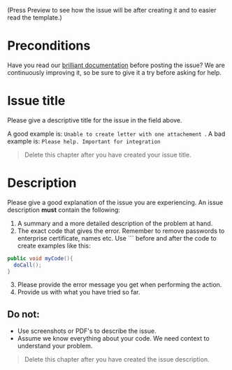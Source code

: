 (Press Preview to see how the issue will be after creating it and to easier read the template.)

# Preconditions
Have you read our [brilliant documentation](https://signering-docs.readthedocs.io/) before posting the issue? We are continuously improving it, so be sure to give it a try before asking for help. 

# Issue title

Please give a descriptive title for the issue in the field above. 

A good example is: `Unable to create letter with one attachement `.
A bad example is: `Please help. Important for integration`

> Delete this chapter after you have created your issue title.

# Description

Please give a good explanation of the issue you are experiencing. An issue description **must** contain the following:
1. A summary and a more detailed description of the problem at hand.
2. The exact code that gives the error. Remember to remove passwords to enterprise certificate, names etc. Use ``` before and after the code to create examples like this:

``` java
public void myCode(){
  doCall();
}
```

3. Please provide the error message you get when performing the action.
4. Provide us with what you have tried so far.

## Do not:
- Use screenshots or PDF's to describe the issue.
- Assume we know everything about your code. We need context to understand your problem.

> Delete this chapter after you have created the issue description.
